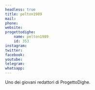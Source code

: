 ```yaml
---
headless: true
title: pelton1989
mail: 
phone: 
website: 
progettodighe: 
    name: pelton1989
    id: 353
instagram: 
twitter: 
facebook: 
youtube: 
telegram: 
whatsapp: 
---
```


Uno dei giovani redattori di ProgettoDighe.
